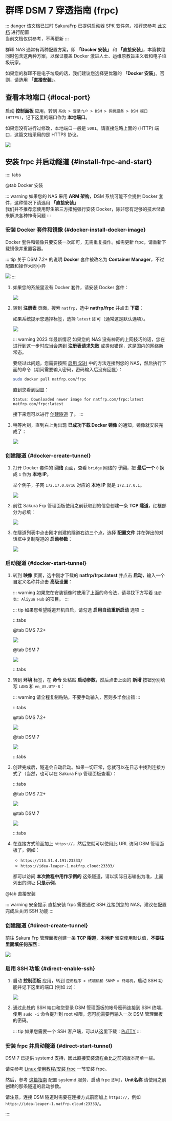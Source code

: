 # 群晖 DSM 7 穿透指南 (frpc)

::: danger 该文档已过时
SakuraFrp 已提供启动器 SPK 软件包，推荐您参考 [此文档](/app/synology.md) 进行配置  
当前文档仅供参考，不再更新
:::

群晖 NAS 通常有两种配置方案，即 **「Docker 安装」** 和 **「直接安装」**，本篇教程同时包含这两种方案，以保证覆盖 Docker 激进人士、运维原教旨主义者和电子垃圾玩家。

如果您的群晖不是电子垃圾的话，我们建议您选择更优雅的 **「Docker 安装」**。否则，请选用 **「直接安装」**。

## 查看本地端口 {#local-port}

启动 **控制面板** 应用，转到 `系统 > 登录门户 > DSM > 网页服务 > DSM 端口 (HTTPS)`，记下这里的端口作为 **本地端口**。

如果您没有进行过修改，本地端口一般是 `5001`。请直接忽略上面的 (HTTP) 端口，这篇文档采用的是 HTTPS 协议。

![](./_images/dsm7-prepare-portal.png)

## 安装 frpc 并启动隧道 {#install-frpc-and-start}

:::: tabs

@tab Docker 安装

::: warning
如果您的 NAS 采用 **ARM 架构**，DSM 系统可能不会提供 Docker 套件，这种情况下请选用 **「直接安装」**  
我们并不推荐您使用野生第三方措施强行安装 Docker，除非您有足够的技术储备来解决各种神奇问题
:::

### 安装 Docker 套件和镜像 {#docker-install-docker-image}

Docker 套件和镜像只要安装一次即可，无需重复操作。如需更新 frpc，请重新下载镜像并重置容器。

::: tip 关于 DSM 7.2+ 的说明
**Docker** 套件被改名为 **Container Manager**，不过配置和操作大同小异  

![](./_images/dsm7.2-container-manager.png)
:::

1. 如果您的系统里没有 Docker 套件，请安装 Docker 套件：

   ![](./_images/dsm7-docker-install.png)

1. 转到 **注册表** 页面，搜索 `natfrp`，选中 **natfrp/frpc** 并点击 **下载**：

   如果系统提示您选择标签，选择 `latest` 即可（通常这是默认选项）。

   ![](./_images/dsm7-docker-pull.png)

   ::: warning 2023 年最新情况
   如果您的 NAS 没有神奇的上网技巧的话，您在进行到这一步时应当会遇到 **注册表请求失败** 或类似错误，这是国内的网络新常态。

   要绕过此问题，您需要按照 [启用 SSH](#direct-enable-ssh) 中的方法连接到您的 NAS，然后执行下面的命令（期间需要输入密码，密码输入后没有回显）：

   ```bash
   sudo docker pull natfrp.com/frpc
   ```

   直到您看到回显：

   ```text
   Status: Downloaded newer image for natfrp.com/frpc:latest
   natfrp.com/frpc:latest
   ```

   接下来您可以进行 [创建隧道](#docker-create-tunnel) 了。
   :::

1. 稍等片刻，直到右上角出现 **已成功下载 Docker 镜像** 的通知，镜像就安装完成了：

   ![](./_images/dsm7-docker-pull-complete.png)

### 创建隧道 {#docker-create-tunnel}

1. 打开 Docker 套件的 **网络** 页面，查看 `bridge` 网络的 **子网**，把 **最后一个** `0` 换成 `1` 作为 **本地 IP**。

   举个例子，子网 `172.17.0.0/16` 对应的 **本地 IP** 就是 `172.17.0.1`。

   ![](./_images/dsm7-docker-local-ip.png)

1. 前往 Sakura Frp 管理面板使用之前获取到的信息创建一条 **TCP 隧道**，红框部分为必填：

   ![](./_images/dsm-docker-create-tunnel.png)

1. 在隧道列表中点击刚才创建的隧道右边三个点，选择 **配置文件** 并在弹出的对话框中复制隧道的 **启动参数**：

   ![](./_images/dsm-launch-args.png)

### 启动隧道 {#docker-start-tunnel}

1. 转到 **映像** 页面，选中刚才下载的 **natfrp/frpc:latest** 并点击 **启动**，输入一个自定义名称并点击 **高级设置**：

   ::: warning
   如果您在安装镜像时使用了上面的命令法，请寻找下方写着 `注册表: Aliyun Hub` 的项目。
   :::

   ::: tip
   如果您希望隧道开机自启，请勾选 **启用自动重新启动** 选项
   :::

   :::tabs

   @tab DMS 7.2+

   ![](./_images/dsm7.2-docker-create-1.png)

   @tab DSM 7

   ![](./_images/dsm7-docker-create-1.png)

   :::tabs

1. 转到 **环境** 标签，在 **命令** 处粘贴 **启动参数**，然后点击上面的 **新增** 按钮分别填写 `LANG` 和 `en_US.UTF-8`：

   ::: warning
   请全程复制粘贴，不要手动输入，否则多半会出错
   :::

   :::tabs

   @tab DMS 7.2+

   ![](./_images/dsm7.2-docker-create-2.png)

   @tab DSM 7

   ![](./_images/dsm7-docker-create-2.png)

   :::tabs

1. 创建完成后，隧道会自动启动。如果一切正常，您就可以在日志中找到连接方式了（当然，也可以在 Sakura Frp 管理面板查看）：

   :::tabs

   @tab DMS 7.2+

   ![](./_images/dsm7.2-docker-started.png)

   @tab DSM 7

   ![](./_images/dsm7-docker-started.png)

   :::tabs

1. 在连接方式前面加上 `https://`，然后您就可以使用此 URL 访问 DSM 管理面板了，例如：

   - `https://114.51.4.191:23333/`
   - `https://idea-leaper-1.natfrp.cloud:23333/`

   都可以访问 **本次教程中用作示例的** 这条隧道，请以实际日志输出为准，上面列出的网址 **只是示例**。

@tab 直接安装

::: warning 安全提示
直接安装 frpc 需要通过 SSH 连接到您的 NAS，建议在配置完成后关闭 SSH 功能
:::

### 创建隧道 {#direct-create-tunnel}

前往 Sakura Frp 管理面板创建一条 **TCP 隧道**，**本地IP** 留空使用默认值，**不要往里面填任何东西**：

![](./_images/dsm-direct-create-tunnel.png)

### 启用 SSH 功能 {#direct-enable-ssh}

1. 启动 **控制面板** 应用，转到 `应用程序 > 终端机和 SNMP > 终端机`，启动 SSH 功能并记下这里的端口 (例如 `22`)：

   ![](./_images/dsm7-prepare-ssh.png)

1. 通过此处的 SSH 端口和您登录 DSM 管理面板的帐号密码连接到 SSH 终端，使用 `sudo -i` 命令提升到 root 权限，您可能需要再输入一次 DSM 管理面板的密码。

   ::: tip
   如果您需要一个 SSH 客户端，可以从这里下载：[PuTTY](https://www.chiark.greenend.org.uk/~sgtatham/putty/latest.html)
   :::

### 安装 frpc 并启动隧道 {#direct-start-tunnel}

DSM 7 已提供 systemd 支持，因此直接安装流程会比之前的版本简单一些。

请先参考 [Linux 使用教程/安装 frpc](/frpc/usage.md#linux-install-frpc) 一节安装 frpc。

然后，参考 [这篇指南](/frpc/service/systemd.md) 配置 systemd 服务、启动 frpc 即可，**Unit名称** 请使用之前创建的那条隧道的启动参数。

请注意，连接 DSM 隧道时需要在连接方式前面加上 `https://`，例如 `https://idea-leaper-1.natfrp.cloud:23333/`。

::::
